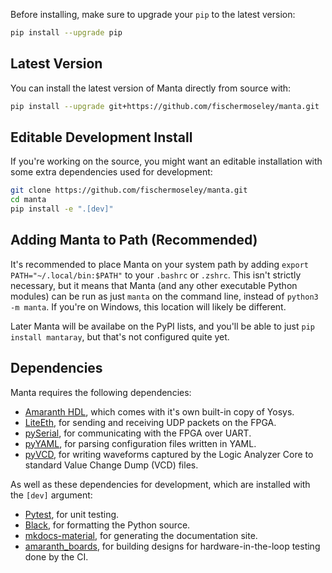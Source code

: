 Before installing, make sure to upgrade your `pip` to the latest version:

```bash
pip install --upgrade pip
```

## Latest Version
You can install the latest version of Manta directly from source with:

```bash
pip install --upgrade git+https://github.com/fischermoseley/manta.git
```

## Editable Development Install
If you're working on the source, you might want an editable installation with some extra dependencies used for development:

```bash
git clone https://github.com/fischermoseley/manta.git
cd manta
pip install -e ".[dev]"
```

## Adding Manta to Path (Recommended)

It's recommended to place Manta on your system path by adding `export PATH="~/.local/bin:$PATH"` to your `.bashrc` or `.zshrc`. This isn't strictly necessary, but it means that Manta (and any other executable Python modules) can be run as just `manta` on the command line, instead of `python3 -m manta`. If you're on Windows, this location will likely be different.

Later Manta will be availabe on the PyPI lists, and you'll be able to just `pip install mantaray`, but that's not configured quite yet.

## Dependencies
Manta requires the following dependencies:

- [Amaranth HDL](https://amaranth-lang.org/docs/amaranth/latest/), which comes with it's own built-in copy of Yosys.
- [LiteEth](https://github.com/enjoy-digital/liteeth), for sending and receiving UDP packets on the FPGA.
- [pySerial](https://pyserial.readthedocs.io/en/latest/index.html), for communicating with the FPGA over UART.
- [pyYAML](https://pyyaml.org/), for parsing configuration files written in YAML.
- [pyVCD](https://github.com/westerndigitalcorporation/pyvcd), for writing waveforms captured by the Logic Analyzer Core to standard Value Change Dump (VCD) files.

As well as these dependencies for development, which are installed with the `[dev]` argument:

- [Pytest](https://pytest.org/), for unit testing.
- [Black](https://black.readthedocs.io/en/stable/), for formatting the Python source.
- [mkdocs-material](https://squidfunk.github.io/mkdocs-material/), for generating the documentation site.
- [amaranth_boards](https://github.com/amaranth-lang/amaranth-boards), for building designs for hardware-in-the-loop testing done by the CI.
